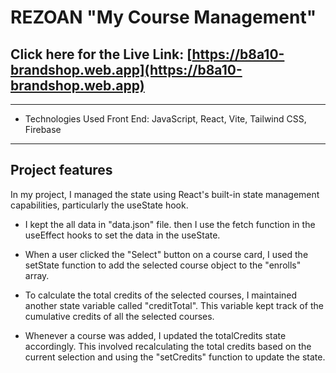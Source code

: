# REZOAN "My Course Management"

## Click here for the Live Link: [https://b8a10-brandshop.web.app](https://b8a10-brandshop.web.app)

----------------------------------------------------------------

- Technologies Used Front End: JavaScript, React, Vite, Tailwind CSS, Firebase
----------------------------------------------------------------
## Project features

 In my project, I managed the state using React's built-in state management capabilities, particularly the useState hook.

- I kept the all data in "data.json" file. then I use the fetch function in the useEffect hooks to set the data in the useState.

- When a user clicked the "Select" button on a course card, I used the setState function to add the selected course object to the "enrolls" array.

- To calculate the total credits of the selected courses, I maintained another state variable called "creditTotal". This variable kept track of the cumulative credits of all the selected courses.

- Whenever a course was added, I updated the totalCredits state accordingly. This involved recalculating the total credits based on the current selection and using the "setCredits" function to update the state.

